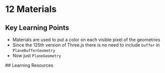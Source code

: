 # 12 Materials 

## Key Learning Points 
- Materials are used to put a color on each visible pixel of the geometries 
- Since the 125th version of Three.js there is no need to include `buffer` in `PlaneBufferGeometry`
- Now just `PlaneGeometry`


## Learning Resources 
